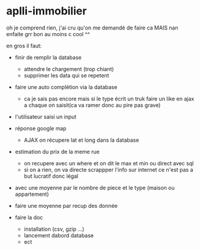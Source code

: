 # aplli-immobilier

oh je comprend rien, j'ai cru qu'on me demandé de faire ca MAIS nan enfaite grr bon au moins c cool ^^

en gros il faut:

  - finir de remplir la database
  
    - attendre le chargement (trop chiant)
    - supprimer les data qui se repetent
    
  - faire une auto complétion via la database
    - ca je sais pas encore mais si le type écrit un truk faire un like en ajax a chaque on saisit(ca va ramer donc au pire pas grave)
    
  - l'utilisateur saisi un input
  - réponse google map
    - AJAX on récupere lat et long dans la database
    
  - estimation du prix de la meme rue
    - on recupere avec un where et on dit le max et min ou direct avec sql
    - si on a rien, on va directe scrappper l'info sur internet ce n'est pas a but lucratif donc légal
    
  - avec une moyenne par le nombre de piece et le type (maison ou appartement)
   - faire une moyenne par recup des donnée
   
  - faire la doc
    - installation (csv, gzip ...)
    - lancement dabord database
    - ect
